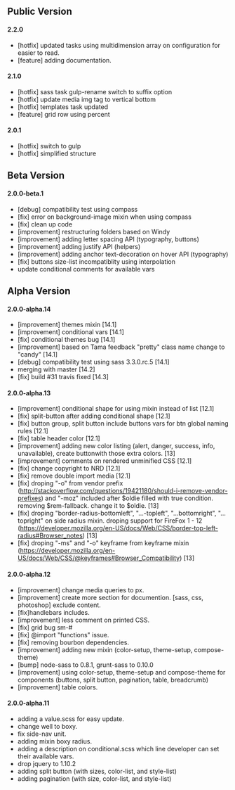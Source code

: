 ## Public Version

#### 2.2.0
- [hotfix] updated tasks using multidimension array on configuration for easier to read.
- [feature] adding documentation.

#### 2.1.0
- [hotfix] sass task gulp-rename switch to suffix option
- [hotfix] update media img tag to vertical bottom
- [hotfix] templates task updated
- [feature] grid row using percent

#### 2.0.1
- [hotfix] switch to gulp
- [hotfix] simplified structure



## Beta Version

#### 2.0.0-beta.1
- [debug] compatibility test using compass
- [fix] error on background-image mixin when using compass
- [fix] clean up code
- [improvement] restructuring folders based on Windy
- [improvement] adding letter spacing API (typography, buttons)
- [improvement] adding justify API (helpers)
- [improvement] adding anchor text-decoration on hover API (typography)
- [fix] buttons size-list incompatiblity using interpolation
- update conditional comments for available vars


## Alpha Version

#### 2.0.0-alpha.14
- [improvement] themes mixin [14.1]
- [improvement] conditional vars [14.1]
- [fix] conditional themes bug [14.1]
- [improvement] based on Tama feedback "pretty" class name change to "candy" [14.1]
- [debug] compatibility test using sass 3.3.0.rc.5 [14.1]
- merging with master [14.2]
- [fix] build #31 travis fixed [14.3]

#### 2.0.0-alpha.13
- [improvement] conditional shape for using mixin instead of list [12.1]
- [fix] split-button after adding conditional shape [12.1]
- [fix] button group, split button include buttons vars for btn global naming rules [12.1]
- [fix] table header color [12.1]
- [improvement] adding new color listing (alert, danger, success, info, unavailable), create buttonwith those extra colors. [13]
- [improvement] comments on rendered unminified CSS [12.1]
- [fix] change copyright to NRD [12.1]
- [fix] remove double import media [12.1]
- [fix] droping "-o" from vendor prefix (http://stackoverflow.com/questions/19421180/should-i-remove-vendor-prefixes) and "-moz" included after $oldie filled with true condition. removing $rem-fallback. change it to $oldie. [13]
- [fix] droping "border-radius-bottomleft", "...-topleft", "...bottomright", "…topright" on side radius mixin. droping support for FireFox 1 - 12 (https://developer.mozilla.org/en-US/docs/Web/CSS/border-top-left-radius#Browser_notes) [13]
- [fix] droping "-ms" and "-o" keyframe from keyframe mixin (https://developer.mozilla.org/en-US/docs/Web/CSS/@keyframes#Browser_Compatibility) [13]

#### 2.0.0-alpha.12
- [improvement] change media queries to px.
- [improvement] create more section for documention. [sass, css, photoshop] exclude content.
- [fix]handlebars includes.
- [improvement] less comment on printed CSS.
- [fix] grid bug sm-#
- [fix] @import "functions" issue.
- [fix] removing bourbon dependencies.
- [improvement] adding new mixin (color-setup, theme-setup, compose-theme)
- [bump] node-sass to 0.8.1, grunt-sass to 0.10.0
- [improvement] using color-setup, theme-setup and compose-theme for components (buttons, split button, pagination, table, breadcrumb)
- [improvement] table colors.

#### 2.0.0-alpha.11
- adding a value.scss for easy update.
- change well to boxy.
- fix side-nav unit.
- adding mixin boxy radius.
- adding a description on conditional.scss which line developer can set their available vars.
- drop jquery to 1.10.2
- adding split button (with sizes, color-list, and style-list)
- adding pagination (with size, color-list, and style-list)